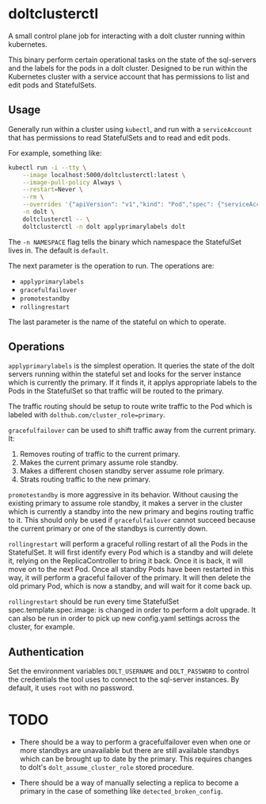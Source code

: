 doltclusterctl
==============

A small control plane job for interacting with a dolt cluster running within
kubernetes.

This binary perform certain operational tasks on the state of the sql-servers
and the labels for the pods in a dolt cluster.  Designed to be run within the
Kubernetes cluster with a service account that has permissions to list and edit
pods and StatefulSets.

Usage
-----

Generally run within a cluster using `kubectl`, and run with a `serviceAccount`
that has permissions to read StatefulSets and to read and edit pods.

For example, something like:

```sh
kubectl run -i --tty \
    --image localhost:5000/doltclusterctl:latest \
    --image-pull-policy Always \
    --restart=Never \
    --rm \
    --overrides '{"apiVersion": "v1","kind": "Pod","spec": {"serviceAccountName": "doltclusterctl"}}' \
    -n dolt \
    doltclusterctl -- \
    doltclusterctl -n dolt applyprimarylabels dolt
```

The `-n NAMESPACE` flag tells the binary which namespace the StatefulSet lives
in. The default is `default`.

The next parameter is the operation to run. The operations are:

- `applyprimarylabels`
- `gracefulfailover`
- `promotestandby`
- `rollingrestart`

The last parameter is the name of the stateful on which to operate.

Operations
----------

`applyprimarylabels` is the simplest operation. It queries the state of the
dolt servers running within the stateful set and looks for the server instance
which is currently the primary. If it finds it, it applys appropriate labels to
the Pods in the StatefulSet so that traffic will be routed to the primary.

The traffic routing should be setup to route write traffic to the Pod which is
labeled with `dolthub.com/cluster_role=primary`.

`gracefulfailover` can be used to shift traffic away from the current primary. It:

1. Removes routing of traffic to the current primary.
2. Makes the current primary assume role standby.
3. Makes a different chosen standby server assume role primary.
4. Strats routing traffic to the new primary.

`promotestandby` is more aggressive in its behavior. Without causing the
existing primary to assume role standby, it makes a server in the cluster which
is currently a standby into the new primary and begins routing traffic to it.
This should only be used if `gracefulfailover` cannot succeed because the
current primary or one of the standbys is currently down.

`rollingrestart` will perform a graceful rolling restart of all the Pods in the
StatefulSet. It will first identify every Pod which is a standby and will
delete it, relying on the ReplicaController to bring it back. Once it is back,
it will move on to the next Pod. Once all standby Pods have been restarted in
this way, it will perform a graceful failover of the primary. It will then
delete the old primary Pod, which is now a standby, and will wait for it come
back up.

`rollingrestart` should be run every time StatefulSet spec.template.spec.image:
is changed in order to perform a dolt upgrade. It can also be run in order to
pick up new config.yaml settings across the cluster, for example.

Authentication
--------------

Set the environment variables `DOLT_USERNAME` and `DOLT_PASSWORD` to control
the credentials the tool uses to connect to the sql-server instances. By
default, it uses `root` with no password.

TODO
====

* There should be a way to perform a gracefulfailover even when one or more standbys are unavailable but there are still available standbys which can be brought up to date by the primary. This requires changes to dolt's `dolt_assume_cluster_role` stored procedure.

* There should be a way of manually selecting a replica to become a primary in the case of something like `detected_broken_config`.
